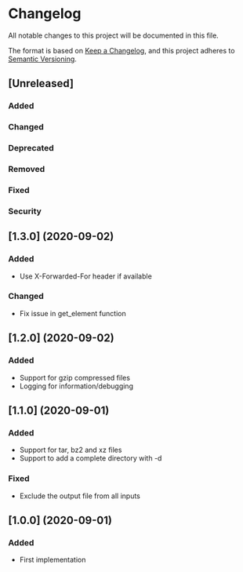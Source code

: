 # Changelog
All notable changes to this project will be documented in this file.

The format is based on [Keep a Changelog](keep-a-changelog.md),
and this project adheres to [Semantic Versioning](semver.md).

## [Unreleased]

### Added
### Changed
### Deprecated
### Removed
### Fixed
### Security

## [1.3.0] (2020-09-02)

### Added
* Use X-Forwarded-For header if available

### Changed
* Fix issue in get_element function

## [1.2.0] (2020-09-02)

### Added
* Support for gzip compressed files
* Logging for information/debugging

## [1.1.0] (2020-09-01)

### Added
* Support for tar, bz2 and xz files
* Support to add a complete directory with -d

### Fixed
* Exclude the output file from all inputs

## [1.0.0] (2020-09-01)

### Added
* First implementation
